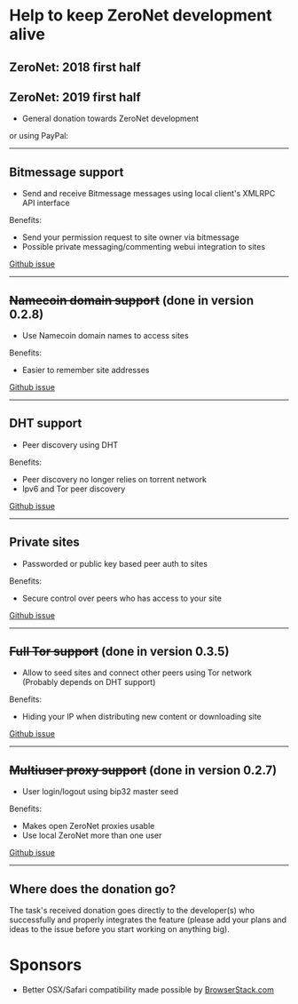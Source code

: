 <link rel=stylesheet href="../../bitcoinbar/bitcoinbar.css">


# Help to keep ZeroNet development alive


## ZeroNet: 2018 first half
<a href="bitcoin:1QDhxQ6PraUZa21ET5fYUCPgdrwBomnFgX?Label=ZeroNet+donation" class="bitcoinbar" data-address="1QDhxQ6PraUZa21ET5fYUCPgdrwBomnFgX" data-goal="9.5"></a>

## ZeroNet: 2019 first half
<a href="bitcoin:1QDhxQ6PraUZa21ET5fYUCPgdrwBomnFgX?Label=ZeroNet+donation" class="bitcoinbar" data-address="1QDhxQ6PraUZa21ET5fYUCPgdrwBomnFgX" data-goal="9.5"></a>

* General donation towards ZeroNet development

<div>or using PayPal:
<a href="https://www.paypal.me/zeronet/0usd"><img alt="" border="0" src="https://www.paypalobjects.com/webstatic/en_US/btn/btn_donate_pp_142x27.png"></a>
</form>

</div>

---


## Bitmessage support

<a href="bitcoin:1JxwXnjkv5M822aoJEVJawnS2uKnnT216Z?Label=ZeroNet+Bitmessage+donation" class="bitcoinbar" data-address="1JxwXnjkv5M822aoJEVJawnS2uKnnT216Z" data-goal="1.0"></a>

 * Send and receive Bitmessage messages using local client's XMLRPC API interface

Benefits:

 * Send your permission request to site owner via bitmessage
 * Possible private messaging/commenting webui integration to sites

[Github issue](https://github.com/HelloZeroNet/ZeroNet/issues/65)



---


## <s>Namecoin domain support</s> (done in version 0.2.8)

 * Use Namecoin domain names to access sites

Benefits:

 * Easier to remember site addresses

[Github issue](https://github.com/HelloZeroNet/ZeroNet/issues/31)


---


## DHT support

<a href="bitcoin:122tqTo5jTsZfF4xFodhM54b5HUkeVQL4E?Label=ZeroNet+DHT+donation" class="bitcoinbar" data-address="122tqTo5jTsZfF4xFodhM54b5HUkeVQL4E" data-goal="3.0"></a>

 * Peer discovery using DHT

Benefits:

 * Peer discovery no longer relies on torrent network
 * Ipv6 and Tor peer discovery

[Github issue](https://github.com/HelloZeroNet/ZeroNet/issues/57)


---


## Private sites

<a href="bitcoin:1Q3jV3bAZxKBdMtVjnzfpcsmtXDspjGMnG?Label=ZeroNet+Private+sites" class="bitcoinbar" data-address="1Q3jV3bAZxKBdMtVjnzfpcsmtXDspjGMnG" data-goal="2.0"></a>

 * Passworded or public key based peer auth to sites

Benefits:

 * Secure control over peers who has access to your site

[Github issue](https://github.com/HelloZeroNet/ZeroNet/issues/62)


---


## <s>Full Tor support</s> (done in version 0.3.5)

 * Allow to seed sites and connect other peers using Tor network (Probably depends on DHT support)

Benefits:

 * Hiding your IP when distributing new content or downloading site

[Github issue](https://github.com/HelloZeroNet/ZeroNet/issues/60)



---


## <s>Multiuser proxy support</s> (done in version 0.2.7)

 * User login/logout using bip32 master seed

Benefits:

 * Makes open ZeroNet proxies usable
 * Use local ZeroNet more than one user

[Github issue](https://github.com/HelloZeroNet/ZeroNet/issues/58)


---


## Where does the donation go?

The task's received donation goes directly to the developer(s) who successfully and properly integrates the feature (please add your plans and ideas to the issue before you start working on anything big).



# Sponsors

* Better OSX/Safari compatibility made possible by [BrowserStack.com](https://www.browserstack.com/)

<script src='../../jquery.min.js'></script>
<script src='../../bitcoinbar/bitcoinbar.js'></script>
